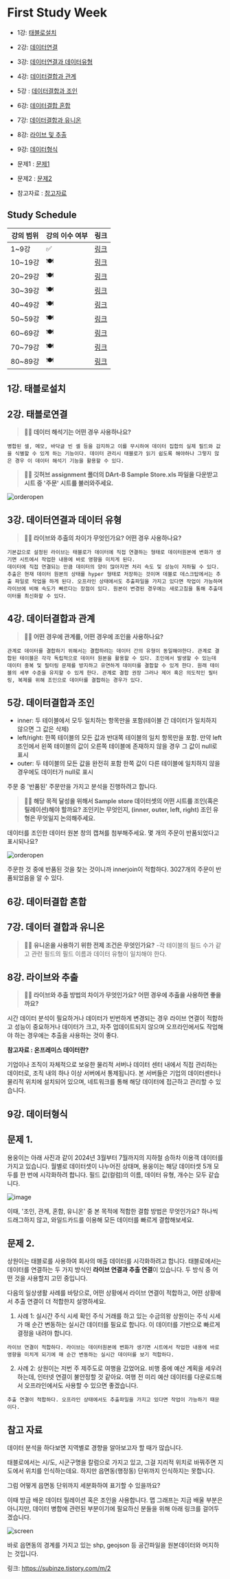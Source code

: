# First Study Week

- 1강: [태블로설치](#1강-태블로설치)

- 2강: [데이터연결](#2강-데이터연결)

- 3강: [데이터연결과 데이터유형](#3강-데이터연결과-데이터유형)

- 4강: [데이터결합과 관계](#4강-데이터결합과-관계)

- 5강 : [데이터결합과 조인](#5-데이터결합과-조인)

- 6강: [데이터결합 혼합](#6강-데이터결합-혼합)

- 7강: [데이터결합과 유니온](#7강-데이터-결합과-유니온)

- 8강: [라이브 및 추출](#8강-라이브-및-추출)

- 9강: [데이터형식](#9강-데이터형식)

- 문제1 : [문제1](#문제-1)

- 문제2 : [문제2](#문제-2)

- 참고자료 : [참고자료](#참고-자료)


## Study Schedule

| 강의 범위     | 강의 이수 여부 | 링크                                                                                                        |
|--------------|---------|-----------------------------------------------------------------------------------------------------------|
| 1~9강        |  ✅      | [링크](https://youtu.be/3ovkUe-TP1w?si=CRjj99Qm300unSWt)       |
| 10~19강      | 🍽️      | [링크](https://www.youtube.com/watch?v=AXkaUrJs-Ko&list=PL87tgIIryGsa5vdz6MsaOEF8PK-YqK3fz&index=75)       |
| 20~29강      | 🍽️      | [링크](https://www.youtube.com/watch?v=AXkaUrJs-Ko&list=PL87tgIIryGsa5vdz6MsaOEF8PK-YqK3fz&index=65)       |
| 30~39강      | 🍽️      | [링크](https://www.youtube.com/watch?v=e6J0Ljd6h44&list=PL87tgIIryGsa5vdz6MsaOEF8PK-YqK3fz&index=55)       |
| 40~49강      | 🍽️      | [링크](https://www.youtube.com/watch?v=AXkaUrJs-Ko&list=PL87tgIIryGsa5vdz6MsaOEF8PK-YqK3fz&index=45)       |
| 50~59강      | 🍽️      | [링크](https://www.youtube.com/watch?v=AXkaUrJs-Ko&list=PL87tgIIryGsa5vdz6MsaOEF8PK-YqK3fz&index=35)       |
| 60~69강      | 🍽️      | [링크](https://www.youtube.com/watch?v=AXkaUrJs-Ko&list=PL87tgIIryGsa5vdz6MsaOEF8PK-YqK3fz&index=25)       |
| 70~79강      | 🍽️      | [링크](https://www.youtube.com/watch?v=AXkaUrJs-Ko&list=PL87tgIIryGsa5vdz6MsaOEF8PK-YqK3fz&index=15)       |
| 80~89강      | 🍽️      | [링크](https://www.youtube.com/watch?v=AXkaUrJs-Ko&list=PL87tgIIryGsa5vdz6MsaOEF8PK-YqK3fz&index=5)        |


<!-- 여기까진 그대로 둬 주세요-->


## 1강. 태블로설치


<!-- 태블로 Desktop은 유료 혹은 사용자 인증이 되어야 하므로, 사용 경험이 없으시다면 우선 Tableau Public으로 학습하는 것을 권장드립니다. -->


## 2강. 태블로연결


> **🧞‍♀️ 데이터 해석기는 어떤 경우 사용하나요?**

```
병합된 셀, 메모, 바닥글 빈 셀 등을 감지하고 이를 무시하여 데이터 집합의 실제 필드와 값을 식별할 수 있게 하는 기능이다. 데이터 관리시 태블로가 읽기 쉽도록 해야하나 그렇지 않은 경우 이 데이터 해석기 기능을 활용할 수 있다.
```


> **🧞‍♀️ 깃허브 assignment 폴더의 DArt-B Sample Store.xls 파일을 다운받고 시트 중 '주문' 시트를 불러와주세요.**

![orderopen](../img/t1.png)


## 3강. 데이터연결과 데이터 유형


> **🧞‍♀️ 라이브와 추출의 차이가 무엇인가요? 어떤 경우 사용하나요?**


```
기본값으로 설정된 라이브는 태블로가 데이터에 직접 연결하는 형태로 데이터원본에 변화가 생기면 시트에서 작업한 내용에 바로 영향을 미치게 된다.
데이터에 직접 연결되는 만큼 데이터의 양이 많아지면 처리 속도 및 성능이 저하될 수 있다.
추출은 현재 데이터 원본의 상태를 hyper 형태로 저장하는 것이며 데블로 데스크탑에서는 추출 파일로 작업을 하게 된다. 오프라인 상태에서도 추출파일을 가지고 있다면 작업이 가능하며 라이브에 비해 속도가 빠르다는 장점이 있다. 원본이 변경된 경우에는 새로고침을 통해 추출데이터를 최신화할 수 있다. 
```


## 4강. 데이터결합과 관계

<!-- 태블로는 관계와 조인이라는 두 가지 방법으로 데이터를 결합할 수 있다.
두 가지 방법 모두 서로 다른 테이블의 데이터를 결합하지만 관계로 결합된 데이터는 조인으로 결합된 데이터보다 동적이고 유연하게 연결된다는 점에서
차이가 있다. 관계로 결합할 때 원본 데이터를 조금 더 독립적으로 활용할 수 있다는 것이다.
-->

> **🧞‍♀️ 어떤 경우에 관계를, 어떤 경우에 조인을 사용하나요?**

```
관계로 데이터를 결합하기 위해서는 결합하려는 데이터 간의 유형이 동일해야한다. 관계로 결합된 테이블은 각각 독립적으로 데이터 원본을 활용할 수 있다. 조인에서 발생할 수 있는데 데이터 중복 및 필터링 문제를 방지하고 유연하게 데이터를 결합할 수 있게 한다. 원래 테이블의 세부 수준을 유지할 수 있게 한다. 관계로 결합 권장 그러나 제어 혹은 의도적인 필터링, 복제를 위해 조인으로 데이터를 결합하는 경우가 있다.
```


## 5강. 데이터결합과 조인
- inner: 두 테이블에서 모두 일치하는 항목만을 포함(테이블 간 데이터가 일치하지 않으면 그 값은 삭제)
- left/right: 한쪽 테이블의 모든 값과 반대쪽 테이블의 일치 항목만을 포함. 만약 left 조인에서 왼쪽 테이블의 값이 오른쪽 테이블에 존재하지 않을 경우 그 값이 null로 표시
- outer: 두 테이블의 모든 값을 완전히 포함 한쪽 값이 다른 테이블에 일치하지 않을 경우에도 데이터가 null로 표시

주문 중 '반품된' 주문만을 가지고 분석을 진행하려고 합니다.

> **🧞‍♀️ 해당 목적 달성을 위해서 Sample store 데이터셋의 어떤 시트를 조인(혹은 릴레이션)해야 할까요? 조인키는 무엇인지, (inner, outer, left, right) 조인 유형은 무엇일지 논의해주세요.**

데이터를 조인한 데이터 원본 창의 캡쳐를 첨부해주세요.
몇 개의 주문이 반품되었다고 표시되나요?

![orderopen](../img/t2.png)

주문한 것 중에 반품된 것을 찾는 것이니까 innerjoin이 적합하다. 3027개의 주문이 반품되었음을 알 수 있다. 

## 6강. 데이터결합 혼합

<!-- 실제로 결합하지는 않음. 각 데이터 원본을 독립적으로 결과를 집계한 후에 한 시트에서 데이터를 시각화할 수 있도록 하는 방법.여러 데이터 원본에 혼합된 결과만을 화면에 나타내는 것 -->


## 7강. 데이터 결합과 유니온

<!-- 앞서 설명한 것들은 데이터에 열을 추가해 결합하는 것이지만 유니온은 한 테이블의 행을 다른 테이블에 추가하여 결합하는 방법이다. -->

> **🧞‍♀️ 유니온을 사용하기 위한 전제 조건은 무엇인가요?**
-각 테이블의 필드 수가 같고 관련 필드의 필드 이름과 데이터 유형이 일치해야 한다.


## 8강. 라이브와 추출

<!-- 기본값으로 설정된 라이브는 태블로가 데이터에 직접 연결하는 형태로 데이터원본에 변화가 생기면 시트에서 작업한 내용에 바로 영향을 미치게 된다.데이터에 직접 연결되는 만큼 데이터의 양이 많아지면 처리 속도 및 성능이 저하될 수 있다.
추출은 현재 데이터 원본의 상태를 hyper 형태로 저장하는 것이며 데블로 데스크탑에서는 추출 파일로 작업을 하게 된다. 오프라인 상태에서도 추출파일을 가지고 있다면 작업이 가능하며 라이브에 비해 속도가 빠르다는 장점이 있다. 원본이 변경된 경우에는 새로고침을 통해 추출데이터를 최신화할 수 있다.  -->

> **🧞‍♀️ 라이브와 추출 방법의 차이가 무엇인가요? 어떤 경우에 추출을 사용하면 좋을까요?**

시간 데이터 분석이 필요하거나 데이터가 빈번하게 변경되는 경우 라이브 연결이 적합하고 성능이 중요하거나 데이터가 크고, 자주 업데이트되지 않으며 오프라인에서도 작업해야 하는 경우에는 추출을 사용하는 것이 좋다.



**참고자료 : 온프레미스 데이터란?**

기업이나 조직이 자체적으로 보유한 물리적 서버나 데이터 센터 내에서 직접 관리하는 데이터로, 조직 내의 하나 이상 서버에서 통제됩니다. 본 서버들은 기업의 데이터센터나 물리적 위치에 설치되어 있으며, 네트워크를 통해 해당 데이터에 접근하고 관리할 수 있습니다.


## 9강. 데이터형식

<!-- 실수 정수형 : #, 날짜 시간 : 달력 아이콘, 문자열 : abc, bool: true/false 아이콘, 지리적 역할: 지구본 모양(위도 경도) -->


## 문제 1.

용웅이는 아래 사진과 같이 2024년 3월부터 7월까지의 지하철 승하차 이용객 데이터를 가지고 있습니다. 월별로 데이터셋이 나누어진 상태며, 용웅이는 해당 데이터셋 5개 모두를 한 번에 시각화하려 합니다. 필드 값(컬럼)의 이름, 데이터 유형, 개수는 모두 같습니다.

![image](https://github.com/yousrchive/BUSINESS-INTELLIGENCE-TABLEAU/blob/main/study/img/1st%20week/%E1%84%89%E1%85%B3%E1%84%8F%E1%85%B3%E1%84%85%E1%85%B5%E1%86%AB%E1%84%89%E1%85%A3%E1%86%BA%202024-09-06%20%E1%84%8B%E1%85%A9%E1%84%92%E1%85%AE%2012.23.23.png?raw=true)



 이때, '조인, 관계, 혼합, 유니온' 중 본 목적에 적합한 결합 방법은 무엇인가요? 하나씩 드래그하지 않고, 와일드카드를 이용해 모든 데이터를 빠르게 결합해보세요.

<!-- 유니온이 적합한 방법이다. 와일드 카드에 'C*'을 입력해주면 'C'로 시작하는 테이블들을 한 번에 결합할 수 있다. -->


## 문제 2.

상원이는 태블로를 사용하여 회사의 매출 데이터를 시각화하려고 합니다. 태블로에서는 데이터를 연결하는 두 가지 방식인 **라이브 연결과 추출 연결**이 있습니다. 두 방식 중 어떤 것을 사용할지 고민 중입니다.

다음의 일상생활 사례를 바탕으로, 어떤 상황에서 라이브 연결이 적합하고, 어떤 상황에서 추출 연결이 더 적합한지 설명하세요.

1. 사례 1: 실시간 주식 시세 확인
주식 거래를 하고 있는 수금의왕 상원이는 주식 시세가 매 순간 변동하는 실시간 데이터를 필요로 합니다. 이 데이터를 기반으로 빠르게 결정을 내려야 합니다.


```
라이브 연결이 적합하다. 라이브는 데이터원본에 변화가 생기면 시트에서 작업한 내용에 바로 영향을 미치게 되기에 매 순간 변동하는 실시간 데이터를 보기 적합하다. 
```


2. 사례 2: 상원이는 저번 주 제주도로 여행을 갔었어요. 비행 중에 예산 계획을 세우려 하는데, 인터넷 연결이 불안정할 것 같아요. 여행 전 미리 예산 데이터를 다운로드해서 오프라인에서도 사용할 수 있으면 좋겠습니다.

```
추출 연결이 적합하다. 오프라인 상태에서도 추출파일을 가지고 있다면 작업이 가능하기 때문이다. 
```

## 참고 자료

데이터 분석을 하다보면 지역별로 경향을 알아보고자 할 때가 많습니다.

태블로에서는 시/도, 시군구명을 칼럼으로 가지고 있고, 그걸 지리적 위치로 바꿔주면 지도에서 위치를 인식하는데요.
하지만 읍면동(행정동) 단위까지 인식하지는 못합니다.

그럼 어떻게 읍면동 단위까지 세분화하여 표기할 수 있을까요?

이때 방금 배운 데이터 릴레이션 혹은 조인을 사용합니다.
맵 그래프는 지금 배울 부분은 아니지만, 데이터 병합에 관련된 부분이기에 필요하신 분들을 위해 아래 링크를 걸어두겠습니다.


![screen](https://github.com/yousrchive/BUSINESS-INTELLIGENCE-TABLEAU/blob/main/study/img/1st%20week/%E1%84%89%E1%85%B3%E1%84%8F%E1%85%B3%E1%84%85%E1%85%B5%E1%86%AB%E1%84%89%E1%85%A3%E1%86%BA%202024-09-06%20%E1%84%8B%E1%85%A9%E1%84%92%E1%85%AE%2012.00.22.png?raw=true)

바로 읍면동의 경계를 가지고 있는 shp, geojson 등 공간파일을 원본데이터와 머지하는 것입니다.

링크: https://subinze.tistory.com/m/2